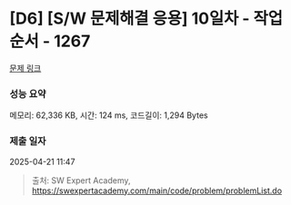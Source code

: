# [D6] [S/W 문제해결 응용] 10일차 - 작업순서 - 1267 

[문제 링크](https://swexpertacademy.com/main/code/problem/problemDetail.do?contestProbId=AV18TrIqIwUCFAZN) 

### 성능 요약

메모리: 62,336 KB, 시간: 124 ms, 코드길이: 1,294 Bytes

### 제출 일자

2025-04-21 11:47



> 출처: SW Expert Academy, https://swexpertacademy.com/main/code/problem/problemList.do